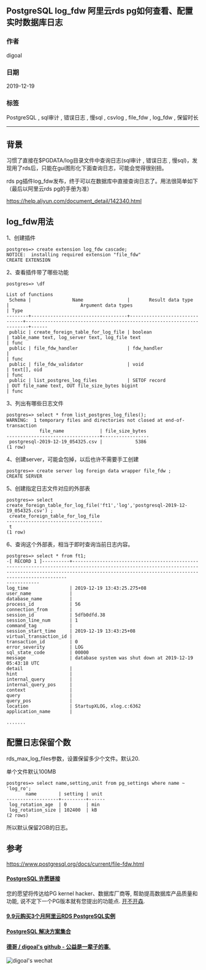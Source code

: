 ## PostgreSQL log_fdw 阿里云rds pg如何查看、配置实时数据库日志     
                                                                                                               
### 作者                                                                      
digoal                                                                                                               
                                                                                                               
### 日期                                                                                                               
2019-12-19                                                                                                           
                                                                                                               
### 标签                                                                                                               
PostgreSQL , sql审计 , 错误日志 , 慢sql , csvlog , file_fdw , log_fdw , 保留时长        
                                                                                                               
----                                                                                                               
                                                                                                               
## 背景       
习惯了直接在$PGDATA/log目录文件中查询日志(sql审计 , 错误日志 , 慢sql)，发现用了rds后，只能在gui图形化下面查询日志，可能会觉得很别扭。    
    
rds pg插件log_fdw发布，终于可以在数据库中直接查询日志了。用法很简单如下（最后以阿里云rds pg的手册为准）    
    
https://help.aliyun.com/document_detail/142340.html    
    
## log_fdw用法    
1、创建插件    
    
```    
postgres=> create extension log_fdw cascade;    
NOTICE:  installing required extension "file_fdw"    
CREATE EXTENSION    
```    
    
2、查看插件带了哪些功能    
    
```    
postgres=> \df    
                                                                     List of functions    
 Schema |               Name                |       Result data type        |                          Argument data types                          | Type     
--------+-----------------------------------+-------------------------------+-----------------------------------------------------------------------+------    
 public | create_foreign_table_for_log_file | boolean                       | table_name text, log_server text, log_file text                       | func    
 public | file_fdw_handler                  | fdw_handler                   |                                                                       | func    
 public | file_fdw_validator                | void                          | text[], oid                                                           | func    
 public | list_postgres_log_files           | SETOF record                  | OUT file_name text, OUT file_size_bytes bigint                        | func    
```    
    
3、列出有哪些日志文件    
    
```    
postgres=> select * from list_postgres_log_files();    
WARNING:  1 temporary files and directories not closed at end-of-transaction    
            file_name             | file_size_bytes     
----------------------------------+-----------------    
 postgresql-2019-12-19_054325.csv |            5386    
(1 row)    
```    
    
4、创建server，可能会包掉，以后也许不需要手工创建    
    
```    
postgres=> create server log foreign data wrapper file_fdw ;    
CREATE SERVER    
```    
    
5、创建指定日志文件对应的外部表    
    
```    
postgres=> select create_foreign_table_for_log_file('ft1','log','postgresql-2019-12-19_054325.csv') ;    
 create_foreign_table_for_log_file     
-----------------------------------    
 t    
(1 row)    
```    
    
6、查询这个外部表，相当于即时查询当前日志内容。    
    
```    
postgres=> select * from ft1;    
-[ RECORD 1 ]----------+----------------------------------------------------------------------------------------------------------------------------------------------------------------------------------------------------------------    
------------    
log_time               | 2019-12-19 13:43:25.275+08    
user_name              |     
database_name          |     
process_id             | 56    
connection_from        |     
session_id             | 5dfb0dfd.38    
session_line_num       | 1    
command_tag            |     
session_start_time     | 2019-12-19 13:43:25+08    
virtual_transaction_id |     
transaction_id         | 0    
error_severity         | LOG    
sql_state_code         | 00000    
message                | database system was shut down at 2019-12-19 05:43:18 UTC    
detail                 |     
hint                   |     
internal_query         |     
internal_query_pos     |     
context                |     
query                  |     
query_pos              |     
location               | StartupXLOG, xlog.c:6362    
application_name       |     
    
.......    
```    
    
## 配置日志保留个数  
rds_max_log_files参数，设置保留多少个文件。默认20.   
  
单个文件默认100MB  
  
```  
postgres=> select name,setting,unit from pg_settings where name ~ 'log_ro';  
       name        | setting | unit   
-------------------+---------+------  
 log_rotation_age  | 0       | min  
 log_rotation_size | 102400  | kB  
(2 rows)  
```  
  
所以默认保留2GB的日志。     
      
## 参考    
https://www.postgresql.org/docs/current/file-fdw.html    
      
  
  
  
  
  
  
  
  
  
  
  
  
  
  
  
  
  
  
  
  
  
  
  
  
  
  
  
  
  
  
  
  
  
  
  
  
  
  
  
  
  
  
  
#### [PostgreSQL 许愿链接](https://github.com/digoal/blog/issues/76 "269ac3d1c492e938c0191101c7238216")
您的愿望将传达给PG kernel hacker、数据库厂商等, 帮助提高数据库产品质量和功能, 说不定下一个PG版本就有您提出的功能点. [开不开森](https://github.com/digoal/blog/issues/76 "269ac3d1c492e938c0191101c7238216").  
  
  
#### [9.9元购买3个月阿里云RDS PostgreSQL实例](https://www.aliyun.com/database/postgresqlactivity "57258f76c37864c6e6d23383d05714ea")
  
  
#### [PostgreSQL 解决方案集合](https://yq.aliyun.com/topic/118 "40cff096e9ed7122c512b35d8561d9c8")
  
  
#### [德哥 / digoal's github - 公益是一辈子的事.](https://github.com/digoal/blog/blob/master/README.md "22709685feb7cab07d30f30387f0a9ae")
  
  
![digoal's wechat](../pic/digoal_weixin.jpg "f7ad92eeba24523fd47a6e1a0e691b59")
  
